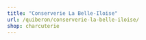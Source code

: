 ```yaml
---
title: "Conserverie La Belle-Iloise"
url: /quiberon/conserverie-la-belle-iloise/
shop: charcuterie
---
```

